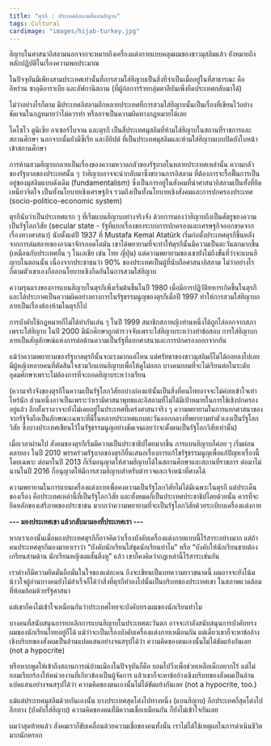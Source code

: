 ```yaml
---
title: "ตุรกี : ประเทศอิสลามที่แบนฮิญาบ"
tags: Cultural
cardimage: "images/hijab-turkey.jpg"
---
```


ฮิญาบในศาสนาอิสลามนอกจากจะหมายถึงเครื่องแต่งกายแบบคลุมผมของชาวมุสลิมแล้ว ยังหมายถึงหลักปฏิบัติในเรื่องความพอประมาณ

ในปัจจุบันมีเพียงสามประเทศเท่านั้นที่การสวมใส่ฮิญาบเป็นสิ่งที่จำเป็นเมื่ออยู่ในที่สาธารณะ คือ อิหร่าน ซาอุดิอาราเบีย และอัฟกานิสถาน (ที่ผู้ก่อการร้ายกลุ่มตาลีบันเพิ่งยึดประเทศกลับมาได้)

ไม่ว่าอย่างไรก็ตาม มีประเทศอิสลามอีกหลายประเทศที่การสวมใส่ฮิญาบนั้นเป็นเรื่องที่เขียนไว้อย่างชัดเจนในกฎหมายว่าไม่ควรทำ หรืออาจเป็นความผิดทางกฎหมายได้เลย

โคโซโว ตูนีเซีย อาเซอร์ไบจาน และตุรกี เป็นสี่ประเทศมุสลิมที่ห้ามใส่ฮิญาบในสถานที่ราชการและสถานศึกษา นอกจากนั้นยังมีซีเรีย และอียิปต์ ที่เป็นประเทศมุสลิมและห้ามใส่ฮิญาบแบบปิดบังใบหน้าเข้าสถานศึกษา

การห้ามสวมฮิญาบกลายเป็นเรื่องของความหวาดกลัวของรัฐบาลในหลายประเทศเหล่านั้น ความกลัวของรัฐบาลของประเทศนั้น ๆ ว่าฮิญาบอาจจะนำกลับมาซึ่งขบวนการอิสลาม ที่ต้องการจะรื้อฟื้นการเป็นอยู่ของมุสลิมแบบดังเดิม (fundamentalism) ซึ่งเป็นการอยู่ในสังคมที่นำศาสนาอิสลามเป็นทั้งที่ยึดเหนี่ยวจิตใจ เป็นทั้งนโยบายเชิงเศรษฐกิจ รวมถึงเป็นทั้งนโยบายเชิงสังคมและการปกครองประเทศ (socio-politico-economic system) 

ตุรกีนับว่าเป็นประเทศแรก ๆ ที่เริ่มแบนฮิญาบอย่างจริงจัง ด้วยการมองว่าฮิญาบถึงเป็นศัตรูของความเป็นรัฐโลกวิสัย (secular state - รัฐที่แยกเรื่องของระบบการปกครองและเศรษฐกิจออกขาดจากเรื่องทางศาสนา) นับตั้งแต่ปี 1937 ที่ Mustafa Kemal Atatürk เริ่มก่อตั้งประเทศตุรกีขึ้นหลังจากการล่มสลายของอาณาจักรออตโตมัน เขาได้พยายามที่จะทำให้ตุรกีนั้นมีความเป็นตะวันตกมากขึ้น (เหมือนกับประเทศอื่น ๆ ในเอเชีย เช่น ไทย ญี่ปุ่น) แต่ความพยายามของเขายังไม่ถึงขั้นที่ว่าจะแบนฮิญาบในตอนนั้น เนื่องจากประชาชนว่า 90% ของประเทศเป็นผู้ที่นับถือศาสนาอิสลาม ไม่ว่าอย่างไรก็ตามตัวเขาเองก็ออกนโยบายเชิงกีดกันในการสวมใส่ฮิญาบ 

ความรุนแรงของการแบนฮิญาบในตุรกีเพิ่งเริ่มต้นขึ้นในปี 1980 เมื่อมีการปฏิวัติทหารเกิดขึ้นในตุรกี และได้ประกาศเป็นความผิดอย่างทางการในรัฐธรรมนูญของตุรกีเมื่อปี 1997 ทำให้การสวมใส่ฮิญาบกลายเป็นเรื่องต้องห้ามในตุรกีไป

การบังคับใช้กฎหมายก็ไม่ได้ทำกันเล่น ๆ ในปี 1999 สมาชิกสภาหญิงท่านหนึ่งได้ถูกไล่ออกจากสภาเพราะใส่ฮิญาบ ในปี 2000 มีนักศึกษาถูกตำรวจจับเพราะใส่ฮิญาบระหว่างทำข้อสอบ การใส่ฮิญาบกลายเป็นสัญลักษณ์แห่งการต่อต้านความเป็นรัฐที่แยกศาสนาและการปกครองออกจากกัน

แม้ว่าความพยายามของรัฐบาลตุรกีนั้นจะแรงมากแค่ไหน แต่ศรัทธาของชาวมุสลิมก็ไม่ได้ถอยลงไปเลย มีผู้หญิงหลายคนที่ตัดสินใจสวมวิกแทนฮิญาบเพื่อให้ดูไม่ออก บางคนยอมที่จะไม่เรียนต่อในระดับอุดมศึกษาเพราะไม่ต้องการที่จะถอดฮิญาบระหว่างเรียน

(ความจริงจังของตุรกีในความเป็นรัฐโลกวิสัยอบ่างถ่องแท้นั้นเป็นสิ่งที่คนไทยอาจจะไม่ค่อยเข้าใจเท่าไหร่นัก ส่วนหนึ่งอาจเป็นเพราะว่าเรามีศาสนาพุทธและอิสลามที่ไม่ได้มีเป้าหมายในการใช้เชิงปกครองอยู่แล้ว อีกทั้งเราอาจจะยังไม่เคยอยู่ในประเทศที่เคร่งศาสนาจริง ๆ ความพยายามในการแยกศาสนาของจากรัฐจึงถือเป็นลักษณะเฉพาะที่มีในหลายประเทศแถบตะวันออกกลางที่พยายามทำตัวเองเป็นรัฐโลกวิสัย ซึ่งบางประเทศเขียนไว้ในรัฐธรรมนูญอย่างชัดเจนเลยว่าจะตั้งตนเป็นรัฐโลกวิสัยเท่านั้น)

เมื่อเวลาผ่านไป สังคมของตุรกีเริ่มมีความเป็นประชาธิปไตยมากขึ้น การแบนฮิญาบก็ค่อย ๆ เริ่มผ่อนคลายลง ในปี 2010 พรรคร่วมรัฐบาลของตุรกียื่นเสนอเรื่องการแก้ไขรัฐธรรมนูญเพื่อแก้ปัญหาเรื่องนี้โดยเฉพาะ ต่อมาในปี 2013 ก็เริ่มอนุญาตให้สวมฮิญาบได้ในสถานศึกษาและสถานที่ราชการ ต่อมาไม่นานในปี 2016 ก็อนุญาตให้มีการสวมฮิญาบสำหรับตำรวจและเจ้าหน้าที่ศาลได้

ความพยายามในการแบนเครื่องแต่งกายเพื่อคงความเป็นรัฐโลกวิสัยไม่ได้มีเฉพาะในตุรกี แต่ประเด็นของเรื่อง คือประเทศเหล่านี้ที่เป็นรัฐโลกวิสัย และทั้งหมดก็เป็นประเทศประชาธิปไตยด้วยนั้น ควรที่จะยึดหลักของเสรีภาพของประชาชน มากกว่าความพยายามที่จะเป็นรัฐโลกวิสัยด้วยระเบียบเครื่องแต่งกาย

**--- มองประเทศเขา แล้วกลับมามองที่ประเทศเรา ---**

หากเราเองนั้นเมื่อมองประเทศตุรกีก็อาจคิดว่าเรื่องบังคับเครื่องแต่งกายแบบนี้ไร้สาระอย่างมาก แต่ถ้าคนประเทศตุรกีมองมาหาเราว่า “บังคับนักเรียนใส่ชุดนักเรียนทำไม” หรือ “บังคับให้นักเรียนชายต้องเกรียนสามด้าน นักเรียนหญิงผมสั้นติ่งหู” แล้ว เขาก็คงคิดว่ากฎเหล่านี้ไร้สาระเช่นกัน

เราต่างก็มีความยึดมั่นถือมั่นในใจของแต่ละคน ถึงจะเขียนเป็นบทความยาวขนาดนี้ ผมอาจจะยังโน้มน้าวใจผู้อ่านบางคนยังไม่สำเร็จก็ได้ว่าสิ่งที่ตุรกีทำลงไปนั้นเป็นบริบทของประเทศเขา ในสภาพแวดล้อมที่ห้อมล้อมด้วยรัฐศาสนา 

แต่เขาก็คงไม่เข้าใจเหมือนกันว่าประเทศไทยจะบังคับทรงผมของนักเรียนทำไม 

บางคนที่สนับสนุนการยกเลิกการแบนฮิญาบในประเทศตะวันตก อาจจะกำลังสนับสนุนการบังคับทรงผมของนักเรียนไทยอยู่ก็ได้ แม้ว่าจะเป็นเรื่องบังคับเครื่องแต่งกายเหมือนกัน แต่เดี๋ยวเขาก็จะหาข้ออ้างเชิงบริบทของสังคมเป็นล้านแปดแสนอย่างจนสรุปได้ว่า ความคิดของตนเองนั้นไม่ได้ขัดแย้งกันเลย (not a hypocrite)

หรือหากพูดให้เข้าถึงสถานการณ์บ้านเมืองในปัจจุบันก็คือ ยอมไปวิ่งเพื่อช่วยเหลือเด็กอยากไร้ แต่ไม่ยอมเรียกร้องให้หน่วยงานที่เกียวข้องเป็นผู้จัดการ แล้วเขาก็จะหาข้ออ้างเชิงบริบทของสังคมเป็นล้านแปดแสนอย่างจนสรุปได้ว่า ความคิดของตนเองนั้นไม่ได้ขัดแย้งกันเลย (not a hypocrite, too.)

แม้แต่ประเทศมุสลิมด้วยกันเองนั้น บางประเทศสุดโต่งไปทางหนึ่ง (แบนฮิญาบ) อีกประเทศก็สุดโต่งไปอีกทาง (บังคับใส่ฮิญาบ) ความคิดของคนที่มีความเชื่อเหมือนกัน ก็ยังไม่เข้าใจกันเลย

ผมว่าสุดท้ายแล้ว สังคมเราก็ขับเคลื่อนด้วยความเชื่อของคนทั้งนั้น เราไม่ได้ใช้เหตุผลในการดำเนินชีวิตมากนักหรอก 
